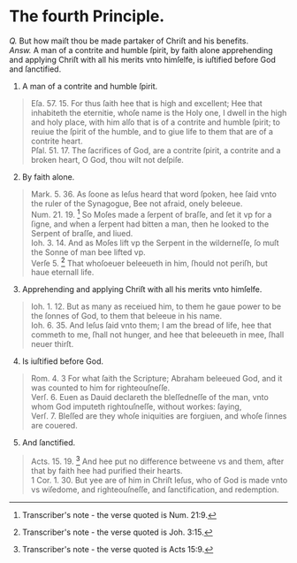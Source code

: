 # The fourth Principle.

*Q.* But how maiſt thou be made partaker of Chriſt and his benefits.  
*Answ.* A man of a contrite and humble ſpirit, by faith alone apprehending and applying Chriſt with all his merits vnto himſelfe, is iuſtified before God and ſanctified.

1. A man of a contrite and humble ſpirit.
  > Eſa. 57. 15. For thus ſaith hee that is high and excellent; Hee that inhabiteth the eternitie, whoſe name is the Holy one, I dwell in the high and holy place, with him alſo that is of a contrite and humble ſpirit; to reuiue the ſpirit of the humble, and to giue life to them that are of a contrite heart.  
  > Pſal. 51. 17. The ſacrifices of God, are a contrite ſpirit, a contrite and a broken heart, O God, thou wilt not deſpiſe.
2. By faith alone.
  > Mark. 5. 36. As ſoone as Ieſus heard that word ſpoken, hee ſaid vnto the ruler of the Synagogue, Bee not afraid, onely beleeue.  
  > Num. 21. 19. [^1] So Moſes made a ſerpent of braſſe, and ſet it vp for a ſigne, and when a ſerpent had bitten a man, then he looked to the Serpent of braſſe, and liued.  
  > Ioh. 3. 14. And as Moſes lift vp the Serpent in the wilderneſſe, ſo muſt the Sonne of man bee lifted vp.  
  > Verſe 5. [^2] That whoſoeuer beleeueth in him, ſhould not periſh, but haue eternall life.
3. Apprehending and applying Chriſt with all his merits vnto himſelfe.
  > Ioh. 1. 12. But as many as receiued him, to them he gaue power to be the ſonnes of God, to them that beleeue in his name.  
  > Ioh. 6. 35. And Ieſus ſaid vnto them; I am the bread of life, hee that commeth to me, ſhall not hunger, and hee that beleeueth in mee, ſhall neuer thirſt.
4. Is iuſtified before God.
  > Rom. 4. 3 For what ſaith the Scripture; Abraham beleeued God, and it was counted to him for righteouſneſſe.  
  > Verſ. 6. Euen as Dauid declareth the bleſſedneſſe of the man, vnto whom God imputeth rightouſneſſe, without workes: ſaying,  
  > Verſ. 7. Bleſſed are they whoſe iniquities are forgiuen, and whoſe ſinnes are couered.
5. And ſanctified.
  > Acts. 15. 19. [^3] And hee put no difference betweene vs and them, after that by faith hee had purified their hearts.  
  > 1 Cor. 1. 30. But yee are of him in Chriſt Ieſus, who of God is made vnto vs wiſedome, and righteouſneſſe, and ſanctification, and redemption.

[^1]: Transcriber's note - the verse quoted is Num. 21:9.

[^2]: Transcriber's note - the verse quoted is Joh. 3:15.

[^3]: Transcriber's note - the verse quoted is Acts 15:9.
